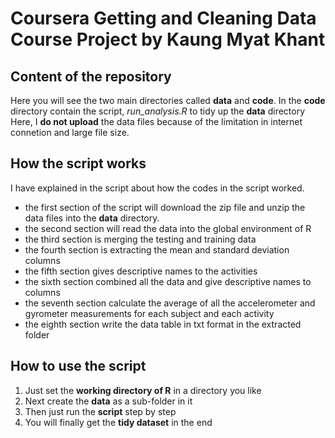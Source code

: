 # Coursera Getting and Cleaning Data Course Project by Kaung Myat Khant
## Content of the repository
Here you will see the two main directories called **data** and **code**.
In the **code** directory contain the script, *run_analysis.R* to tidy up the **data** directory
Here, I **do not upload** the data files because of the limitation in internet connetion and large file size.
## How the script works
I have explained in the script about how the codes in the script worked.
- the first section of the script will download the zip file and unzip the data files into the **data** directory.
- the second section will read the data into the global environment of R
- the third section is merging the testing and training data
- the fourth section is extracting the mean and standard deviation columns
- the fifth section gives descriptive names to the activities
- the sixth section combined all the data and give descriptive names to columns
- the seventh section calculate the average of all the accelerometer and gyrometer measurements for each subject and each activity
- the eighth section write the data table in txt format in the extracted folder
## How to use the script
1. Just set the **working directory of R** in a directory you like
2. Next create the **data** as a sub-folder in it
3. Then just run the **script** step by step
4. You will finally get the **tidy dataset** in the end
